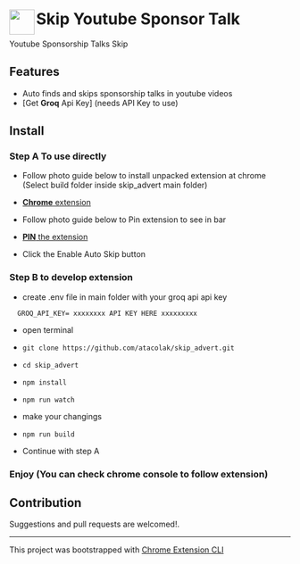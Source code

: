 # <img src="public/icons/icon_48.png" width="45" align="left"> Skip Youtube Sponsor Talk

Youtube Sponsorship Talks Skip

## Features

- Auto finds and skips sponsorship talks in youtube videos
- [Get **Groq** Api Key] (needs API Key to use)<!-- TODO: Add groq api key link inside parenthesis -->

## Install

### Step A To use directly

- Follow photo guide below to install unpacked extension at chrome (Select build folder inside skip_advert main folder)

- [**Chrome** extension](https://developer.chrome.com/docs/extensions/get-started/tutorial/hello-world#load-unpacked)

- Follow photo guide below to Pin extension to see in bar
- [**PIN** the extension](https://developer.chrome.com/docs/extensions/get-started/tutorial/hello-world#pin_the_extension)

- Click the Enable Auto Skip button

### Step B to develop extension

- create .env file in main folder with your groq api api key

```NODE_ENV=development
  GROQ_API_KEY= xxxxxxxx API KEY HERE xxxxxxxxx

```

- open terminal
- `git clone https://github.com/atacolak/skip_advert.git`
- `cd skip_advert`

- `npm install`

- `npm run watch`
- make your changings
- `npm run build`
- Continue with step A

### Enjoy (You can check chrome console to follow extension)

## Contribution

Suggestions and pull requests are welcomed!.

---

This project was bootstrapped with [Chrome Extension CLI](https://github.com/dutiyesh/chrome-extension-cli)
